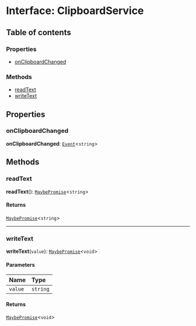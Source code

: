 # Interface: ClipboardService

## Table of contents

### Properties

* [onClipboardChanged](/en/auto-docs/free-layout-editor/interfaces/ClipboardService.md#onclipboardchanged)

### Methods

* [readText](/en/auto-docs/free-layout-editor/interfaces/ClipboardService.md#readtext)
* [writeText](/en/auto-docs/free-layout-editor/interfaces/ClipboardService.md#writetext)

## Properties

### onClipboardChanged

**onClipboardChanged**: [`Event`](/en/auto-docs/free-layout-editor/interfaces/Event-1.md)<`string`>

## Methods

### readText

**readText**(): [`MaybePromise`](/en/auto-docs/free-layout-editor/types/MaybePromise.md)<`string`>

#### Returns

[`MaybePromise`](/en/auto-docs/free-layout-editor/types/MaybePromise.md)<`string`>

***

### writeText

**writeText**(`value`): [`MaybePromise`](/en/auto-docs/free-layout-editor/types/MaybePromise.md)<`void`>

#### Parameters

| Name | Type |
| :------ | :------ |
| `value` | `string` |

#### Returns

[`MaybePromise`](/en/auto-docs/free-layout-editor/types/MaybePromise.md)<`void`>
